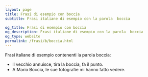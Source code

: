 ```yaml
---
layout: page
title: Frasi di esempio con boccia 
subtitle: Frasi italiane di esempio con la parola  boccia

og_title: Frasi di esempio con boccia 
og_description: Frasi italiane di esempio con la parola  boccia
og_type: website
permalink: /frasi/b/boccia.html
---
```


Frasi italiane di esempio contenenti la parola boccia:


- Il vecchio annuisce, tira la boccia, fa il punto.
- A Mario Boccia, le sue fotografie mi hanno fatto vedere.
